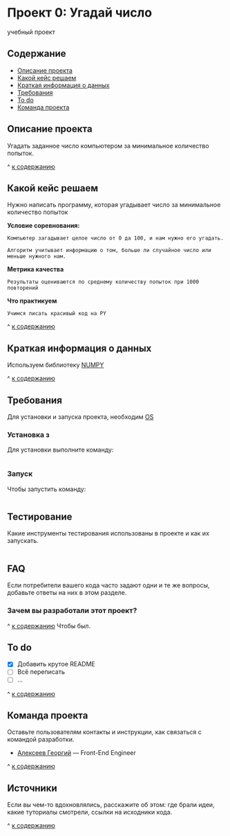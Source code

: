 
# Проект 0: Угадай число
учебный проект

## Содержание
- [Описание проекта](#описание-проекта)
- [Какой кейс решаем](#какой-кейс-решаем)
- [Краткая информация о данных](краткая_информация_о_данных)
- [Требования](#требования)
- [To do](#to-do)
- [Команда проекта](#команда-проекта)

## Описание проекта
Угадать заданное число компьютером за минимальное количество попыток.

^ [к содержанию](#содержание)

## Какой кейс решаем
Нужно написать программу, которая угадывает число за минимальное количество попыток

**Условие соревнования:**

```
Компьютер загадывает целое число от 0 да 100, и нам нужно его угадать.
```


```
Алгоритм учитывает информацию о том, больше ли случайное число или меньше нужного нам.
```

**Метрика качества**
``` 
Результаты оцениваются по среднему количеству попыток при 1000 повторений
```

**Что практикуем**
```
Учимся писать красивый код на PY
```
^ [к содержанию](#содержание)

## Краткая информация о данных

Используем библиотеку [NUMPY](https://numpy.org/)


^ [к содержанию](#содержание)

## Требования
Для установки и запуска проекта, необходим [OS](https://microsoft.com)

### Установка з
Для установки  выполните команду:
```
```

### Запуск 
Чтобы запустить  команду:
```
```


## Тестирование
Какие инструменты тестирования использованы в проекте и как их запускать.
```
```



## FAQ 
Если потребители вашего кода часто задают одни и те же вопросы, добавьте ответы на них в этом разделе.

### Зачем вы разработали этот проект?
^ [к содержанию](#содержание)
Чтобы был.

## To do
- [x] Добавить крутое README
- [ ] Всё переписать
- [ ] ...

^ [к содержанию](#содержание)
## Команда проекта
Оставьте пользователям контакты и инструкции, как связаться с командой разработки.

- [Алексеев Георгий](tg://@Psa1kl) — Front-End Engineer

^ [к содержанию](#содержание)

## Источники
Если вы чем-то вдохновлялись, расскажите об этом: где брали идеи, какие туториалы смотрели, ссылки на исходники кода. 

^ [к содержанию](#содержание)
